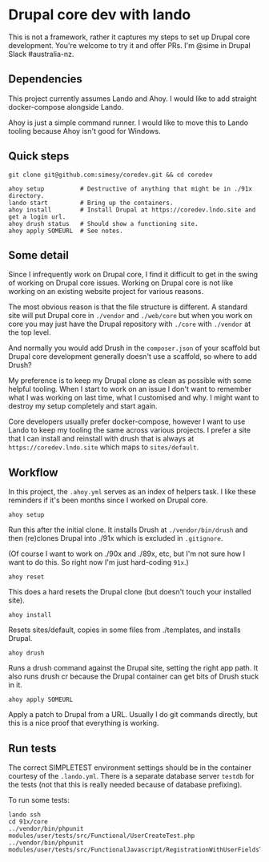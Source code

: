 # Drupal core dev with lando

This is not a framework, rather it captures my steps to set up Drupal core development.
You're welcome to try it and offer PRs. I'm @sime in Drupal Slack #australia-nz.

## Dependencies

This project currently assumes Lando and Ahoy. I would like to add straight docker-compose
alongside Lando.

Ahoy is just a simple command runner. I would like to move this to Lando tooling
because Ahoy isn't good for Windows.

## Quick steps

```
git clone git@github.com:simesy/coredev.git && cd coredev

ahoy setup          # Destructive of anything that might be in ./91x directory.
lando start         # Bring up the containers.
ahoy install        # Install Drupal at https://coredev.lndo.site and get a login url.
ahoy drush status   # Should show a functioning site.
ahoy apply SOMEURL  # See notes.
```

## Some detail

Since I infrequently work on Drupal core, I find it difficult to get in the
swing of working on Drupal core issues. Working on Drupal core is not like working
on an existing website project for various reasons.

The most obvious reason is that the file structure is different. A standard site will put
Drupal core in `./vendor` and `./web/core` but when you work on core you may just have
the Drupal repository with `./core` with `./vendor` at the top level.

And normally you would add Drush in the `composer.json` of your scaffold but Drupal core
development generally doesn't use a scaffold, so where to add Drush?

My preference is to keep my Drupal clone as clean as possible with some helpful tooling.
When I start to work on an issue I don't want to remember what I was working on last
time, what I customised and why. I might want to destroy my setup completely and start again.

Core developers usually prefer docker-compose, however I want to use Lando to keep my
tooling the same across various projects. I prefer a site that I can install and reinstall
with drush that is always at `https://coredev.lndo.site` which maps to `sites/default`.

## Workflow

In this project, the `.ahoy.yml` serves as an index of helpers task. I like these reminders
if it's been months since I worked on Drupal core.

```
ahoy setup
```

Run this after the initial clone. It installs Drush at `./vendor/bin/drush` and then
(re)clones Drupal into ./91x which is excluded in `.gitignore`.

(Of course I want to work on ./90x and ./89x, etc, but I'm not sure how I want to do this.
So right now I'm just hard-coding `91x`.)

```
ahoy reset
```

This does a hard resets the Drupal clone (but doesn't touch your installed site).

```
ahoy install
```

Resets sites/default, copies in some files from ./templates, and installs Drupal.

```
ahoy drush
```

Runs a drush command against the Drupal site, setting the right app path. It also runs
drush cr because the Drupal container can get bits of Drush stuck in it.

```
ahoy apply SOMEURL
```

Apply a patch to Drupal from a URL. Usually I do git commands directly, but this is a 
nice proof that everything is working.

## Run tests

The correct SIMPLETEST environment settings should be in the container courtesy of the
`.lando.yml`. There is a separate database server `testdb` for the tests (not that
this is really needed because of database prefixing).

To run some tests:

```
lando ssh
cd 91x/core
../vendor/bin/phpunit modules/user/tests/src/Functional/UserCreateTest.php
../vendor/bin/phpunit modules/user/tests/src/FunctionalJavascript/RegistrationWithUserFieldsTest.php
```
